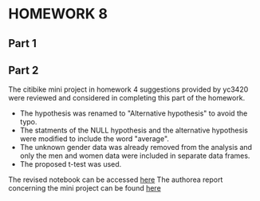 # HOMEWORK 8
## Part 1


## Part 2
The citibike mini project in homework 4 suggestions provided by yc3420 were reviewed and considered in completing this part of the homework.
- The hypothesis was renamed to "Alternative hypothesis" to avoid the typo.
- The statments of the NULL hypothesis and the alternative hypothesis were modified to include the word "average".
- The unknown gender data was already removed from the analysis and only the men and women data were included in separate data frames.
- The proposed t-test was used.

The revised notebook can be accessed [here](https://github.com/antoniokodsy1993/PUI2018_ak6948/blob/master/HW8_ak6948/Assig2.ipynb)
The authorea report concerning the mini project can be found [here](https://www.authorea.com/335335/ln_gkejkW7Ptte7FJsK-zw)
 
